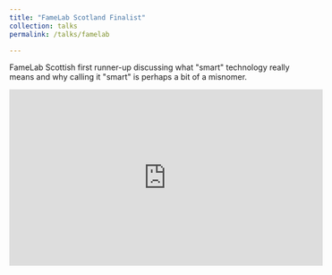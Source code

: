 ```yaml
---
title: "FameLab Scotland Finalist"
collection: talks
permalink: /talks/famelab

---
```


FameLab Scottish first runner-up discussing what "smart" technology really means
and why calling it "smart" is perhaps a bit of a misnomer.

<iframe width="560" height="315" src="https://www.youtube.com/embed/9WZHeY0ckdE?start=1647" frameborder="0" allow="accelerometer; autoplay; clipboard-write; encrypted-media; gyroscope; picture-in-picture" allowfullscreen></iframe>
